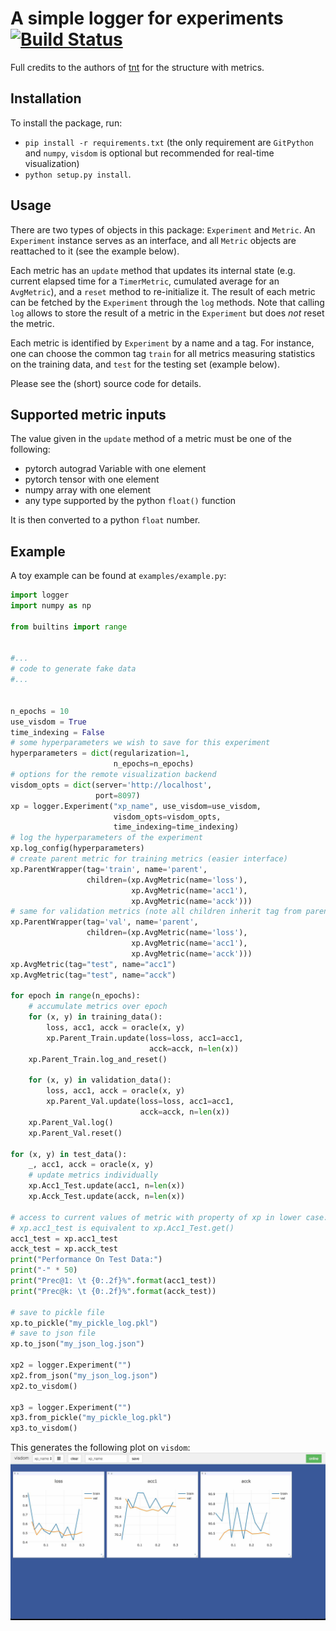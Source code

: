 # A simple logger for experiments [![Build Status](https://travis-ci.org/oval-group/logger.svg?branch=master)](https://travis-ci.org/oval-group/logger)

Full credits to the authors of [tnt](https://github.com/pytorch/tnt) for the structure with metrics.

## Installation

To install the package, run:
* `pip install -r requirements.txt` (the only requirement are `GitPython` and `numpy`, `visdom` is optional but recommended for real-time visualization)
* `python setup.py install`.

## Usage

There are two types of objects in this package: `Experiment` and `Metric`. An `Experiment` instance serves as an interface, and all `Metric` objects are reattached to it (see the example below).

Each metric has an `update` method that updates its internal state (e.g. current elapsed time for a `TimerMetric`, cumulated average for an `AvgMetric`), and a `reset` method to re-initialize it. The result of each metric can be fetched by the `Experiment` through the `log` methods. Note that calling `log` allows to store the result of a metric in the `Experiment` but does *not* reset the metric.

Each metric is identified by `Experiment` by a name and a tag. For instance, one can choose the common tag `train` for all metrics measuring statistics on the training data, and `test` for the testing set (example below).

Please see the (short) source code for details.

## Supported metric inputs

The value given in the `update` method of a metric must be one of the following:
* pytorch autograd Variable with one element
* pytorch tensor with one element
* numpy array with one element
* any type supported by the python `float()` function

It is then converted to a python `float` number.

## Example
A toy example can be found at `examples/example.py`:

```python
import logger
import numpy as np

from builtins import range


#...
# code to generate fake data
#...


n_epochs = 10
use_visdom = True
time_indexing = False
# some hyperparameters we wish to save for this experiment
hyperparameters = dict(regularization=1,
                       n_epochs=n_epochs)
# options for the remote visualization backend
visdom_opts = dict(server='http://localhost',
                   port=8097)
xp = logger.Experiment("xp_name", use_visdom=use_visdom,
                       visdom_opts=visdom_opts,
                       time_indexing=time_indexing)
# log the hyperparameters of the experiment
xp.log_config(hyperparameters)
# create parent metric for training metrics (easier interface)
xp.ParentWrapper(tag='train', name='parent',
                 children=(xp.AvgMetric(name='loss'),
                           xp.AvgMetric(name='acc1'),
                           xp.AvgMetric(name='acck')))
# same for validation metrics (note all children inherit tag from parent)
xp.ParentWrapper(tag='val', name='parent',
                 children=(xp.AvgMetric(name='loss'),
                           xp.AvgMetric(name='acc1'),
                           xp.AvgMetric(name='acck')))
xp.AvgMetric(tag="test", name="acc1")
xp.AvgMetric(tag="test", name="acck")

for epoch in range(n_epochs):
    # accumulate metrics over epoch
    for (x, y) in training_data():
        loss, acc1, acck = oracle(x, y)
        xp.Parent_Train.update(loss=loss, acc1=acc1,
                               acck=acck, n=len(x))
    xp.Parent_Train.log_and_reset()

    for (x, y) in validation_data():
        loss, acc1, acck = oracle(x, y)
        xp.Parent_Val.update(loss=loss, acc1=acc1,
                             acck=acck, n=len(x))
    xp.Parent_Val.log()
    xp.Parent_Val.reset()

for (x, y) in test_data():
    _, acc1, acck = oracle(x, y)
    # update metrics individually
    xp.Acc1_Test.update(acc1, n=len(x))
    xp.Acck_Test.update(acck, n=len(x))

# access to current values of metric with property of xp in lower case:
# xp.acc1_test is equivalent to xp.Acc1_Test.get()
acc1_test = xp.acc1_test
acck_test = xp.acck_test
print("Performance On Test Data:")
print("-" * 50)
print("Prec@1: \t {0:.2f}%".format(acc1_test))
print("Prec@k: \t {0:.2f}%".format(acck_test))

# save to pickle file
xp.to_pickle("my_pickle_log.pkl")
# save to json file
xp.to_json("my_json_log.json")

xp2 = logger.Experiment("")
xp2.from_json("my_json_log.json")
xp2.to_visdom()

xp3 = logger.Experiment("")
xp3.from_pickle("my_pickle_log.pkl")
xp3.to_visdom()

```

This generates the following plot on `visdom`:
![alt text](examples/example.jpg)
